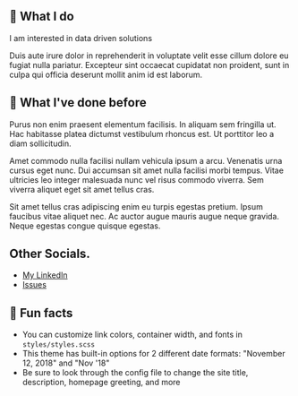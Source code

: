 ---
---

## 🤷 What I do

I am interested in data driven solutions

Duis aute irure dolor in reprehenderit in voluptate velit esse cillum dolore eu fugiat nulla pariatur. Excepteur sint occaecat cupidatat non proident, sunt in culpa qui officia deserunt mollit anim id est laborum.

## 🦕 What I've done before

Purus non enim praesent elementum facilisis. In aliquam sem fringilla ut. Hac habitasse platea dictumst vestibulum rhoncus est. Ut porttitor leo a diam sollicitudin.

Amet commodo nulla facilisi nullam vehicula ipsum a arcu. Venenatis urna cursus eget nunc. Dui accumsan sit amet nulla facilisi morbi tempus. Vitae ultricies leo integer malesuada nunc vel risus commodo viverra. Sem viverra aliquet eget sit amet tellus cras.

Sit amet tellus cras adipiscing enim eu turpis egestas pretium. Ipsum faucibus vitae aliquet nec. Ac auctor augue mauris augue neque gravida. Neque egestas congue quisque egestas.

## Other Socials.

- [My LinkedIn](https://www.linkedin.com/in/mateoign/)
- [Issues](https://github.com/katmh/point-theme/issues)

## 📠 Fun facts

- You can customize link colors, container width, and fonts in `styles/styles.scss`
- This theme has built-in options for 2 different date formats: "November 12, 2018" and "Nov '18"
- Be sure to look through the config file to change the site title, description, homepage greeting, and more